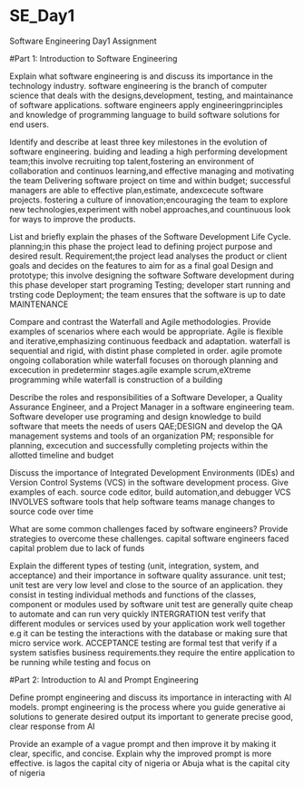 # SE_Day1
Software Engineering Day1 Assignment

#Part 1: Introduction to Software Engineering

Explain what software engineering is and discuss its importance in the technology industry.
software engineering is the branch of computer science that deals with the designs,development, testing, 
and maintainance of software applications.
software engineers apply engineeringprinciples and knowledge of programming language to build software solutions
for end users.


Identify and describe at least three key milestones in the evolution of software engineering.
buiding and leading a high performing development team;this involve recruiting top talent,fostering an environment
of collaboration and continuos learning,and effective managing and motivating the team
Delivering software project on time and within budget; successful managers are able to effective plan,estimate, andexcecute 
software projects.
fostering a culture of innovation;encouraging the team to explore new technologies,experiment with nobel approaches,and countinuous look for ways to improve the products.

List and briefly explain the phases of the Software Development Life Cycle.
planning;in this phase the project lead to defining project purpose and desired result.
Requirement;the project lead analyses the product or client goals and decides on the features to aim for as a final goal
Design and prototype; this involve designing the software
Software development during this phase developer start programing
Testing; developer start running and trsting code
Deployment; the team ensures that the software is up to date
MAINTENANCE

Compare and contrast the Waterfall and Agile methodologies. Provide examples of scenarios where each would be appropriate.
Agile is flexible and iterative,emphasizing continuous feedback and adaptation. waterfall is sequential and rigid, with distint phase completed in order. agile promote ongoing collaboration while waterfall focuses on thorough planning and excecution in predeterminr stages.agile example scrum,eXtreme programming while waterfall is construction of a building 

Describe the roles and responsibilities of a Software Developer, a Quality Assurance Engineer, and a Project Manager in a software engineering team.
Software developer use programing and design knowledge to build software that meets the needs of users
QAE;DESIGN and develop the QA management systems and tools of an organization
PM; responsible for planning, excecution and successfully completing projects within the allotted timeline and budget


Discuss the importance of Integrated Development Environments (IDEs) and Version Control Systems (VCS) in the software development process. Give examples of each. 
source code editor, build automation,and debugger VCS INVOLVES software tools that help software teams manage changes to source code over time


What are some common challenges faced by software engineers? Provide strategies to overcome these challenges.
capital software engineers faced capital problem due to lack of funds


Explain the different types of testing (unit, integration, system, and acceptance) and their importance in software quality assurance.
unit test; unit test are very low level and close to the source of an application. they consist in testing individual methods and functions of the classes, component or modules used by software  unit test are generally quite cheap to automate and can run very quickly
INTERGRATION test verify that different modules or services used by your application work well together e.g it can be testing the interactions with the database or making sure that micro service work.
ACCEPTANCE testing are formal test that verify if a system satisfies business requirements.they require the entire application to be running while testing and focus on

#Part 2: Introduction to AI and Prompt Engineering


Define prompt engineering and discuss its importance in interacting with AI models.
prompt engineering is the process where you guide generative ai solutions to generate desired output 
its important to generate precise good, clear  response from AI


Provide an example of a vague prompt and then improve it by making it clear, specific, and concise. Explain why the improved prompt is more effective.
is lagos the capital city of nigeria or Abuja 
what is the capital city of nigeria

